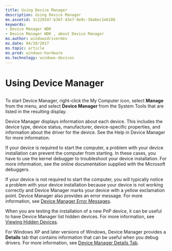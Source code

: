 ```yaml
---
title: Using Device Manager
description: Using Device Manager
ms.assetid: 3c229347-b36f-43e7-9e9c-3ba6ec1e6108
keywords:
- Device Manager WDK
- Device Manager WDK , about Device Manager
ms.author: windowsdriverdev
ms.date: 04/20/2017
ms.topic: article
ms.prod: windows-hardware
ms.technology: windows-devices
---
```


# Using Device Manager


## <a href="" id="ddk-using-device-manager-dg"></a>


To start Device Manager, right-click the My Computer icon, select **Manage** from the menu, and select **Device Manager** from the System Tools that are listed in the resulting display.

Device Manager displays information about each device. This includes the device type, device status, manufacturer, device-specific properties, and information about the driver for the device. See the Help in Device Manager for more information.

If your device is required to start the computer, a problem with your device installation can prevent the computer from starting. In these cases, you have to use the kernel debugger to troubleshoot your device installation. For more information, see the online documentation supplied with the Microsoft debuggers.

If your device is not required to start the computer, you will typically notice a problem with your device installation because your device is not working correctly and Device Manager marks your device with a yellow exclamation point. Device Manager also provides an error message. For more information, see [Device Manager Error Messages](device-manager-error-messages.md).

When you are testing the installation of a new PnP device, it can be useful to have Device Manager list hidden devices. For more information, see [Viewing Hidden Devices](viewing-hidden-devices.md).

For Windows XP and later versions of Windows, Device Manager provides a **Details** tab that contains information that can be useful when you debug drivers. For more information, see [Device Manager Details Tab](device-manager-details-tab.md).

 

 





